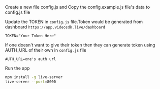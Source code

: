 

Create a new file config.js and Copy the config.example.js file's data to config.js file

Update the TOKEN in `config.js` file.Token would be generated from dashboard `https://app.videosdk.live/dashboard`

   ```
   TOKEN="Your Token Here"
   ```

If one doesn't want to give their token then they can generate token using AUTH_URL of their own in `config.js` file

   ```
   AUTH_URL=one's auth url
   ```

Run the app

   ```sh
   npm install -g live-server
   live-server --port=8000
   ```

